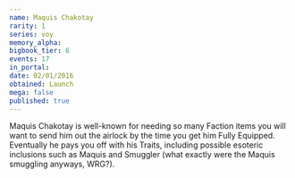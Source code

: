 ```yaml
---
name: Maquis Chakotay
rarity: 1
series: voy
memory_alpha:
bigbook_tier: 6
events: 17
in_portal:
date: 02/01/2016
obtained: Launch
mega: false
published: true
---
```


Maquis Chakotay is well-known for needing so many Faction items you will want to send him out the airlock by the time you get him Fully Equipped. Eventually he pays you off with his Traits, including possible esoteric inclusions such as Maquis and Smuggler (what exactly were the Maquis smuggling anyways, WRG?).
